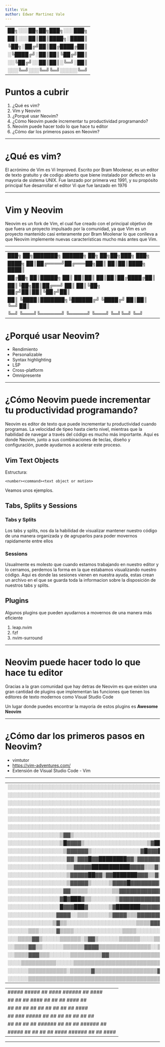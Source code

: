 ```yaml
---
title: Vim
author: Edwar Martinez Vale
---
```

|                         |
|-------------------------|
| ██╗░░░██╗██╗███╗░░░███╗ |
| ██║░░░██║██║████╗░████║ |
| ╚██╗░██╔╝██║██╔████╔██║ |
| ░╚████╔╝░██║██║╚██╔╝██║ |
| ░░╚██╔╝░░██║██║░╚═╝░██║ |
| ░░░╚═╝░░░╚═╝╚═╝░░░░░╚═╝ |


# Puntos a cubrir


1. ¿Qué es vim?
2. Vim y Neovim
3. ¿Porqué usar Neovim?
4. ¿Cómo Neovim puede incrementar tu productividad programando?
5. Neovim puede hacer todo lo que hace tu editor
6. ¿Cómo dar los primeros pasos en Neovim?


---
# ¿Qué es vim?


El acrónimo de Vim es Vi Improved. Escrito por Bram Moolenar, es un editor de texto gratuito y de codigo abierto que biene instalado por defecto en la mayoria de sistema UNIX. Fue lanzado por primera vez 1991, y su propósito principal fue desarrollar el editor Vi que fue lanzado en 1976


---
# Vim y Neovim


Neovim es un fork de Vim, el cual fue creado con el principal objetivo de que fuera un proyecto impulsado por la comunidad, ya que Vim es un proyecto mantenido casi enteramente por Bram Moolenar lo que conlleva a que Neovim implemente nuevas características mucho más antes que Vim.


---
|                                                     |
|-----------------------------------------------------|
| ███╗   ██╗███████╗ ██████╗ ██╗   ██╗██╗███╗   ███╗  |
| ████╗  ██║██╔════╝██╔═══██╗██║   ██║██║████╗ ████║  |
| ██╔██╗ ██║█████╗  ██║   ██║██║   ██║██║██╔████╔██║  |
| ██║╚██╗██║██╔══╝  ██║   ██║╚██╗ ██╔╝██║██║╚██╔╝██║  |
| ██║ ╚████║███████╗╚██████╔╝ ╚████╔╝ ██║██║ ╚═╝ ██║  |
| ╚═╝  ╚═══╝╚══════╝ ╚═════╝   ╚═══╝  ╚═╝╚═╝     ╚═╝  |


# ¿Porqué usar Neovim?


* Rendimiento
* Personalizable
* Syntax highlighting
* LSP
* Cross-platform
* Omnipresente


---
# ¿Cómo Neovim puede incrementar tu productividad programando?


Neovim es editor de texto que puede incrementar tu productividad cuando programas. La velocidad de tipeo hasta cierto nivel, mientras que la habilidad de navegar a través del código es mucho más importante. Aquí es donde Neovim, junto a sus combinaciones de teclas, diseño y configuración, puede ayudarnos a acelerar este proceso.


<!-- stop -->


## Vim Text Objects


Estructura:


```<number><command><text object or motion>```


Veamos unos ejemplos.


<!-- stop -->


## Tabs, Splits y Sessions


### Tabs y Splits


Los tabs y splits, nos da la habilidad de visualizar mantener nuestro código de una manera organizada y de agruparlos para poder movernos rapidamente entre ellos


### Sessions


Usualmente es molesto que cuando estamos trabajando en nuestro editor y lo cerramos, perdemos la forma en la que estabamos visualizando nuestro código. Aqui es donde las sesiones vienen en nuestra ayuda, estas crean un archivo en el que se guarda toda la informacion sobre la disposición de nuestros tabs y splits.


<!-- stop -->


## Plugins


Algunos plugins que pueden ayudarnos a movernos de una manera más eficiente


1. leap.nvim
2. fzf
3. nvim-surround

---
# Neovim puede hacer todo lo que hace tu editor


Gracias a la gran comunidad que hay detras de Neovim es que existen una gran cantidad de plugins que implementan las funciones que tienen los editores de texto modernos como Visual Studio Code

Un lugar donde puedes encontrar la mayoria de estos plugins es **Awesome Neovim**


---
# ¿Cómo dar los primeros pasos en Neovim?


* vimtutor
* https://vim-adventures.com/
* Extensión de Visual Studio Code - Vim


---
|                                                    |
|----------------------------------------------------|
| ░░░░░░░░░░░░░░░░░░░░░░░░░░░░░░░░░░░░░░░░░░░░░░░░░░ |
| ░░░░░░░░░░░░░░░░░░░░░░░░░░░░░░░░░░░░░░░░░░░░░░░░░░ |
| ░░░░░░░░░░░░░░░░░░░░░░░░░░░░░░░░░░░░░░░░░░░░░░░░░░ |
| ░░░░░░░░░░░░░░░░░░░░░░░░░░░░░░░░░░░░░░░░░░░░░░░░░░ |
| ░░░░░░░░░░░░░░░░░░░░░░░░░░░░░░░░░░░░░░░░░░░░░░░░░░ |
| ░░░░░░░░░░░░░░░░░░░░░░░░░░░░░░░░░░░░░░░░░░░░░░░░░░ |
| ░░░░░░░░░░░░░░░▒▓▓▒░░░░░░░░░░░░░░░░░░░░░░░░░░░░░░░ |
| ░░░░░░░░░░░░░░░▒█▓▓▓▓▒░░░░░░░░░░░░░░░░░░▒▓██▒░░░░░ |
| ░░░░░░░░░░░░░░░░▒▓▓▓▓▓▓▒░░░░░░░░░░░░░░▓█▓▓▓█░░░░░░ |
| ░░░░░░░░░░░░░░░░░▓▓▒▓▓▓█▓▓████████▓▓▒▓▓▓▓▓▓▓░░░░░░ |
| ░░░░░░░░░░░░░░░░░▒▒▓▓▓▓▓███████████▓▓▓▓▒▒▒▓▒░░░░░░ |
| ░░░░░░░░░░░░░░░░░▒▓▓▓▓▓██▓▓▒▓▓███████▓▓▓▒▒▓░░░░░░░ |
| ░░░░░░░░░░░░░░░░░▒▓▓▓▓▓▒░░░░░▒▓▓▓▓█▓▓▓▓▓▓▓▓▒░░░░░░ |
| ░░░░░░░░░░░░░░░░▓▓▒▒▒▒▒░░░░░░░▒▒▓▓▓▓▓▓▓▓▓▓▓▓▒░░░░░ |
| ░░░░░░░░░░░░░░░▓█▓███▓▒▒░░░░░░░▒▓▓▓▓▓▓▓▓▓▓▓▓▓▒░░░░ |
| ░░░░░░░░░░░░░░░█▓▓▓███▓░░░░░░▒▓███████▓▓▓▓▓▓▓▓░░░░ |
| ░░░░░░░░░░░░░░▓▓▓▓░░▒▒▒░░░░░░▒▓▓▓▓▒▒▒▓▓▓▓▓▓▓▓▓▒░░░ |
| ░░░░░░░░░░░░░▒▓▒▒░░░░░░░░░░░░░░░░░░░░▒▒▒▒▓▓▓▓▒░░░░ |
| ░░░░░░▒▒▒░░░░░▓▒▒▒▒░░░░░░░░░░░░░░▒▒▒▒░░░░░░░░░░░░░ |
| ░░░▒▒▒▒▓▓▒░░░░░▒▒▒▒▒▒░▒▓▓▒░░░░░░▒▒▒▒▒▒░░░░▒▒░▒░░░░ |
| ░░▒▒▒▒▓▓▒▒░░░░░░▒▒▒▒▒▒▓▓▓▓▒▒▒▒▒▒▒▒▒▒▒▒▒▒▒░░▒▒▒░░░░ |
| ░░▒▒▒▒▓▓▓▒▒▒░░░░░░▒▒▒▒▒▒▒▒▒▓▓▒▒▒▒▒▒▒▒▒▒▒▒▒▒▒▒▒▒▒░░ |
| ░░░░▒▒▒▒▒▒▒▒▒▒░░░░░▒▒▒▒▒▒▒▒▒▒▒▒▒▒▒▒▒▒▒▒▒▒▒▒▒▒▒▒▒▒▒ |
| ░░░░░░▒▒▒▒▒▒▒▒▒▒▒░▒▒▒▒▒▒▓▒▒▒▒▒▒▒▒▒▒▒▒▒▒▒▒▒▒▓▒▒▒▒▒▒ |
| ░░░░░░▒▒▒▒▒▒▒▒▒▒▒▒▒▒▒▒▒▒▒▒▒▒▒▒▒▒▒▒▒▒▒▒▒▒▒▒▒▒▒▒▒▒▒▒ |


|                                                               |
|---------------------------------------------------------------|
|   #####   #####      ##      ####    ######     ##      ####  |
|  ##       ##  ##    ####    ##  ##     ##      ####    ##     |
|  ##       ##  ##   ##  ##   ##         ##     ##  ##    ####  |
|  ## ###   #####    ##  ##   ##         ##     ##  ##       ## |
|  ##  ##   ## ##    ######   ##  ##     ##     ######       ## |
|   #####   ##  ##   ##  ##    ####    ######   ##  ##    ####  |



---
